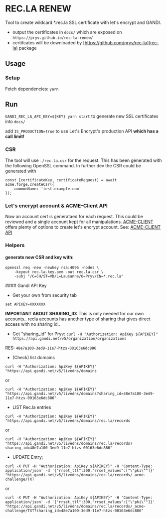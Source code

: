 # REC.LA RENEW

Tool to create wildcard *.rec.la SSL certificate with let's encrypt and GANDI. 

- output the certificates in `docs/` which are exposed on `https://pryv.github.io/rec-la-renew/`
- certifcates will be downloaded by [https://github.com/pryv/rec-la](rec-la) package

## Usage

### Setup

Fetch dependencies: `yarn`

## Run

`GANDI_REC_LA_API_KEY=${KEY} yarn start` to generate new SSL certificates into `docs/`

add `IS_PRODUCTION=true` to use Let's Encrypt's production API **which has a call limit!**

### CSR
The tool will use `./rec.la.csr` for the request. This has been generated with the following OpenSSL command. 
In further dev the CSR could be generated with 

```
const [certificateKey, certificateRequest] = await acme.forge.createCsr({
    commonName: 'test.example.com'
});
```

### Let's encrypt account & ACME-Client API

Now an account cert is generataed for each request. This could be reviewed and a single account kept for all manipulations. [ACME-CLIENT](https://github.com/publishlab/node-acme-client) offers plenty of options to create let's encrypt account. See: [ACME-CLIENT API](https://github.com/publishlab/node-acme-client/blob/master/docs/client.md)

### Helpers

#### generate new CSR and key with:

```
openssl req -new -newkey rsa:4096 -nodes \
    -keyout rec.la-key.pem -out rec.la.csr \
    -subj "/C=CH/ST=VD/L=Lausanne/O=Pryv/CN=*.rec.la"
```

#### Gandi API Key 
- Get your own from security tab

`set APIKEY=XXXXXXX`

**IMPORTANT ABOUT SHARING_ID:** This is only needed for our own accounts.. recla accounts has another type of sharing that gives direct access with no sharing id.. 

- Get "sharing_id" for Pryv: 
`curl -H "Authorization: ApiKey ${APIKEY}" https://api.gandi.net/v5/organization/organizations`

RES: `48e7a100-3ed9-11e7-htzs-00163e6dc886`  

- (Check) list domains

`curl -H "Authorization: ApiKey ${APIKEY}" "https://api.gandi.net/v5/livedns/domains`

or 

`curl -H "Authorization: ApiKey ${APIKEY}" "https://api.gandi.net/v5/livedns/domains?sharing_id=48e7a100-3ed9-11e7-htzs-00163e6dc886"`


- LIST Rec.la entries 

`curl -H "Authorization: ApiKey ${APIKEY}" "https://api.gandi.net/v5/livedns/domains/rec.la/records`

or

`curl -H "Authorization: ApiKey ${APIKEY}" "https://api.gandi.net/v5/livedns/domains/rec.la/records?sharing_id=48e7a100-3ed9-11e7-htzs-00163e6dc886"`

- UPDATE Entry;

`curl -X PUT -H "Authorization: ApiKey ${APIKEY}" -H 'Content-Type: application/json' -d '{"rrset_ttl":300,"rrset_values":["\"pki\""]}' "https://api.gandi.net/v5/livedns/domains/rec.la/records/_acme-challenge/TXT`

or

`curl -X PUT -H "Authorization: ApiKey ${APIKEY}" -H 'Content-Type: application/json' -d '{"rrset_ttl":300,"rrset_values":["\"pki\""]}' "https://api.gandi.net/v5/livedns/domains/rec.la/records/_acme-challenge/TXT?sharing_id=48e7a100-3ed9-11e7-htzs-00163e6dc886"`

